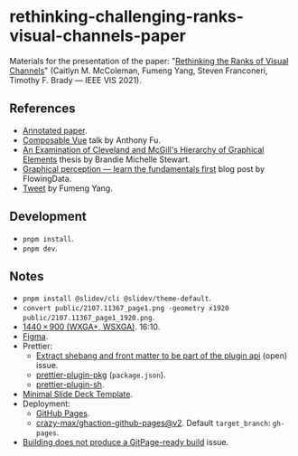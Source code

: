 # rethinking-challenging-ranks-visual-channels-paper

Materials for the presentation of the paper: "[Rethinking the Ranks of Visual Channels](https://arxiv.org/abs/2107.11367)" (Caitlyn M. McColeman, Fumeng Yang, Steven Franconeri, Timothy F. Brady — IEEE VIS 2021).

## References

- [Annotated paper](https://github.com/joaopalmeiro/annotated-papers/blob/main/data-visualization/rethinking_the_ranks_of_visual_channels.pdf).
- [Composable Vue](https://github.com/antfu/talks/tree/master/2021-04-29) talk by Anthony Fu.
- [An Examination of Cleveland and McGill's Hierarchy of Graphical Elements](https://www.researchgate.net/publication/221249388_An_Examination_of_Cleveland_and_McGill%27s_Hierarchy_of_Graphical_Elements) thesis by Brandie Michelle Stewart.
- [Graphical perception — learn the fundamentals first](https://flowingdata.com/2010/03/20/graphical-perception-learn-the-fundamentals-first/) blog post by FlowingData.
- [Tweet](https://twitter.com/fumeng_yang/status/1451635789016805377) by Fumeng Yang.

## Development

- `pnpm install`.
- `pnpm dev`.

## Notes

- `pnpm install @slidev/cli @slidev/theme-default`.
- `convert public/2107.11367_page1.png -geometry x1920 public/2107.11367_page1_1920.png`.
- [1440 × 900 (WXGA+, WSXGA)](<https://en.wikipedia.org/wiki/Graphics_display_resolution#WXGA+_(1440%C3%97900)>). 16:10.
- [Figma](https://www.figma.com/file/OpherFzBmFElT3dWEAibng/rankings?node-id=0%3A1).
- Prettier:
  - [Extract shebang and front matter to be part of the plugin api](https://github.com/prettier/prettier/issues/4774) (open) issue.
  - [prettier-plugin-pkg](https://github.com/rx-ts/prettier/tree/master/packages/pkg) (`package.json`).
  - [prettier-plugin-sh](https://github.com/rx-ts/prettier/tree/master/packages/sh).
- [Minimal Slide Deck Template](https://www.figma.com/community/file/969103389041074315).
- Deployment:
  - [GitHub Pages](https://sli.dev/guide/hosting.html#github-pages).
  - [crazy-max/ghaction-github-pages@v2](https://github.com/crazy-max/ghaction-github-pages). Default `target_branch`: `gh-pages`.
- [Building does not produce a GitPage-ready build](https://github.com/slidevjs/slidev/issues/268) issue.
